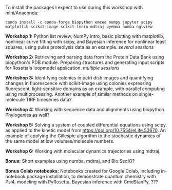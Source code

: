 To install the packages I expect to use during this workshop with mini/Anaconda:

    conda install -c conda-forge biopython emcee numpy jupyter scipy matplotlib scikit-image scikit-learn mdtraj pyemma numba nglview

**Workshop 1:** Python list review, NumPy intro, basic plotting with matplotlib, nonlinear curve fitting with scipy, and Bayesian inference for nonlinear least squares, using pulse proteolysis data as an example. *several sessions*

**Workshop 2:** Retrieving and parsing data from the Protein Data Bank using biopython's PDB module. Preparing structures and generating input scripts for Rosetta's loopmodel application. *multiple sessions*

**Workshop 3:** Identifying colonies in petri dish images and quantifying changes in fluorescence with scikit-image using colonies expressing fluorescent, light-sensitive domains as an example, with parallel computing using multiprocessing. Another example of similar methods on single-molecule TIRF timeseries data?

**Workshop 4:** Working with sequence data and alignments using biopython. Phylogenies as well?

**Workshop 5:** Solving a system of coupled differential equations using scipy, as applied to the kinetic model from <https://doi.org/10.7554/eLife.53670>. An example of applying the Gillespie algorithm to the stochastic dynamics of the same model at low volumes/molecule numbers.

**Workshop 6:** Working with molecular dynamics trajectories using mdtraj.

**Bonus:** Short examples using numba, mdtraj, and Bio.SeqIO?

**Bonus Colab notebooks:** Notebooks created for Google Colab, including in-notebook package installation, to demonstrate quantum chemistry with Psi4, modeling with PyRosetta, Bayesian inference with CmdStanPy, ???
